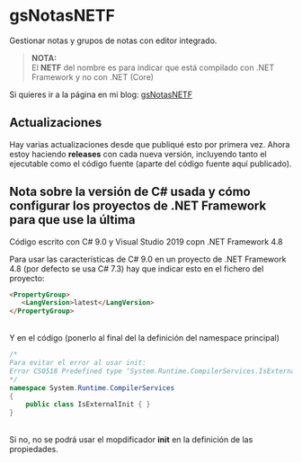 # gsNotasNETF
 Gestionar notas y grupos de notas con editor integrado.
 
 >**NOTA:**<br>
 >El **NETF** del nombre es para indicar que está compilado con .NET Framework y no con .NET (Core)
 
 Si quieres ir a la página en mi blog: [gsNotasNETF](http://www.elguillemola.com/utilidades-net/utilidades-para-net-framework-4-8/gsnotasnetf/)
 <br>
 
 ## Actualizaciones
 Hay varias actualizaciones desde que publiqué esto por primera vez.
 Ahora estoy haciendo **releases** con cada nueva versión, incluyendo tanto el ejecutable como el código fuente (aparte del código fuente aquí publicado).
 <br>
  
  ## Nota sobre la versión de C# usada y cómo configurar los proyectos de .NET Framework para que use la última
 
 Código escrito con C# 9.0 y Visual Studio 2019 copn .NET Framework 4.8
 
 Para usar las características de C# 9.0 en un proyecto de .NET Framework 4.8 (por defecto se usa C# 7.3)
 hay que indicar esto en el fichero del proyecto:<br>
 
 ```html
<PropertyGroup>
    <LangVersion>latest</LangVersion>
</PropertyGroup>
```

<br>
Y en el código (ponerlo al final del la definición del namespace principal)<br>

```c#
/* 
Para evitar el error al usar init:
Error CS0518 Predefined type ‘System.Runtime.CompilerServices.IsExternalInit’ is not defined or imported
*/
namespace System.Runtime.CompilerServices
{
    public class IsExternalInit { }
}
```

<br>
Si no, no se podrá usar el mopdificador <b>init</b> en la definición de las propiedades.
